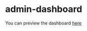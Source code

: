 # admin-dashboard


You can preview the dashboard [here](https://mic-tyson.github.io/admin-dashboard/)
